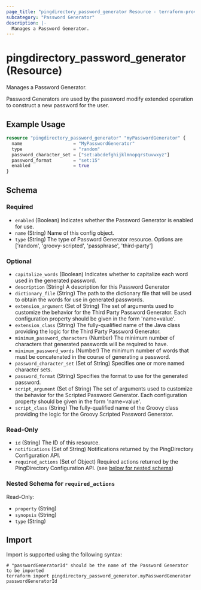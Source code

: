 ```yaml
---
page_title: "pingdirectory_password_generator Resource - terraform-provider-pingdirectory"
subcategory: "Password Generator"
description: |-
  Manages a Password Generator.
---
```


# pingdirectory_password_generator (Resource)

Manages a Password Generator.

Password Generators are used by the password modify extended operation to construct a new password for the user.

## Example Usage

```terraform
resource "pingdirectory_password_generator" "myPasswordGenerator" {
  name                   = "MyPasswordGenerator"
  type                   = "random"
  password_character_set = ["set:abcdefghijklmnopqrstuvwxyz"]
  password_format        = "set:15"
  enabled                = true
}
```

<!-- schema generated by tfplugindocs -->
## Schema

### Required

- `enabled` (Boolean) Indicates whether the Password Generator is enabled for use.
- `name` (String) Name of this config object.
- `type` (String) The type of Password Generator resource. Options are ['random', 'groovy-scripted', 'passphrase', 'third-party']

### Optional

- `capitalize_words` (Boolean) Indicates whether to capitalize each word used in the generated password.
- `description` (String) A description for this Password Generator
- `dictionary_file` (String) The path to the dictionary file that will be used to obtain the words for use in generated passwords.
- `extension_argument` (Set of String) The set of arguments used to customize the behavior for the Third Party Password Generator. Each configuration property should be given in the form 'name=value'.
- `extension_class` (String) The fully-qualified name of the Java class providing the logic for the Third Party Password Generator.
- `minimum_password_characters` (Number) The minimum number of characters that generated passwords will be required to have.
- `minimum_password_words` (Number) The minimum number of words that must be concatenated in the course of generating a password.
- `password_character_set` (Set of String) Specifies one or more named character sets.
- `password_format` (String) Specifies the format to use for the generated password.
- `script_argument` (Set of String) The set of arguments used to customize the behavior for the Scripted Password Generator. Each configuration property should be given in the form 'name=value'.
- `script_class` (String) The fully-qualified name of the Groovy class providing the logic for the Groovy Scripted Password Generator.

### Read-Only

- `id` (String) The ID of this resource.
- `notifications` (Set of String) Notifications returned by the PingDirectory Configuration API.
- `required_actions` (Set of Object) Required actions returned by the PingDirectory Configuration API. (see [below for nested schema](#nestedatt--required_actions))

<a id="nestedatt--required_actions"></a>
### Nested Schema for `required_actions`

Read-Only:

- `property` (String)
- `synopsis` (String)
- `type` (String)

## Import

Import is supported using the following syntax:

```shell
# "passwordGeneratorId" should be the name of the Password Generator to be imported
terraform import pingdirectory_password_generator.myPasswordGenerator passwordGeneratorId
```

